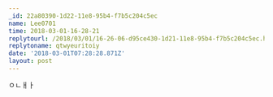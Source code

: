 ```yaml
---
_id: 22a80390-1d22-11e8-95b4-f7b5c204c5ec
name: Lee0701
time: 2018-03-01-16-28-21
replytourl: /2018/03/01/16-26-06-d95ce430-1d21-11e8-95b4-f7b5c204c5ec.html
replytoname: qtwyeuritoiy
date: '2018-03-01T07:28:28.871Z'
layout: post
---
```

ㅇㄴㅐㅏ
